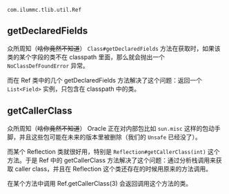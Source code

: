 `com.ilummc.tlib.util.Ref`

## getDeclaredFields

众所周知（~~啥你竟然不知道~~） `Class#getDeclaredFields` 方法在获取时，如果该类的某个字段的类不在 classpath 里面，那么就会抛出一个 `NoClassDefFoundError` 异常。

而在 Ref 类中的几个 getDeclaredFields 方法解决了这个问题：返回一个 `List<Field>` 实例，只包含在 classpath 中的类。

## getCallerClass

众所周知（~~啥你竟然不知道~~） Oracle 正在对内部包比如 `sun.misc` 这样的包动手脚，并且这些包可能在未来的版本里被删除（我们的 `Unsafe` 已经没了）。

而某个 Reflection 类就很好用，特别是 `Reflection#getCallerClass(int)` 这个方法。于是 Ref 中的 getCallerClass 方法解决了这个问题：通过分析栈调用来获取 caller class，并且在 Reflection 这个类还存在的时候用原来的方法调用。

在某个方法中调用 Ref.getCallerClass(3) 会返回调用这个方法的类。